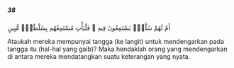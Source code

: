 ##### 38

<span class="ayah">أَمْ لَهُمْ سُلَّمٌۭ يَسْتَمِعُونَ فِيهِ ۖ فَلْيَأْتِ مُسْتَمِعُهُم بِسُلْطَٰنٍۢ مُّبِينٍ</span>

<span class="ayah_translation">Ataukah mereka mempunyai tangga (ke langit) untuk mendengarkan pada tangga itu (hal-hal yang gaib)? Maka hendaklah orang yang mendengarkan di antara mereka mendatangkan suatu keterangan yang nyata.</span>
